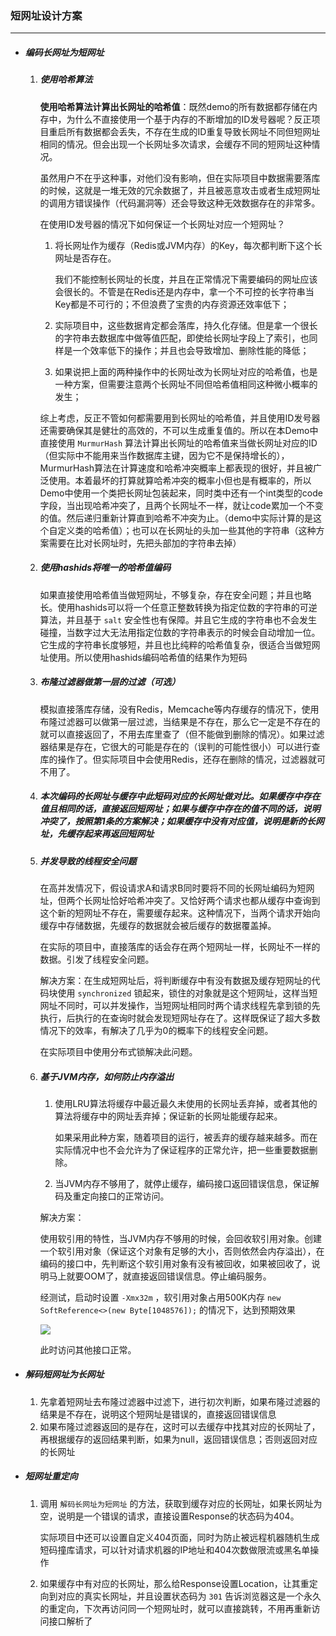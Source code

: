 ### 短网址设计方案

----

- ##### 编码长网址为短网址

  1. ##### 使用哈希算法

     **使用哈希算法计算出长网址的哈希值**：既然demo的所有数据都存储在内存中，为什么不直接使用一个基于内存的不断增加的ID发号器呢？反正项目重启所有数据都会丢失，不存在生成的ID重复导致长网址不同但短网址相同的情况。但会出现一个长网址多次请求，会缓存不同的短网址这种情况。

     虽然用户不在乎这种事，对他们没有影响，但在实际项目中数据需要落库的时候，这就是一堆无效的冗余数据了，并且被恶意攻击或者生成短网址的调用方错误操作（代码漏洞等）还会导致这种无效数据存在的非常多。

     在使用ID发号器的情况下如何保证一个长网址对应一个短网址？

     1. 将长网址作为缓存（Redis或JVM内存）的Key，每次都判断下这个长网址是否存在。

        我们不能控制长网址的长度，并且在正常情况下需要编码的网址应该会很长的。不管是在Redis还是内存中，拿一个不可控的长字符串当Key都是不可行的；不但浪费了宝贵的内存资源还效率低下；

     2. 实际项目中，这些数据肯定都会落库，持久化存储。但是拿一个很长的字符串去数据库中做等值匹配，即使给长网址字段上了索引，也同样是一个效率低下的操作；并且也会导致增加、删除性能的降低；

     3. 如果说把上面的两种操作中的长网址改为长网址对应的哈希值，也是一种方案，但需要注意两个长网址不同但哈希值相同这种微小概率的发生；

     综上考虑，反正不管如何都需要用到长网址的哈希值，并且使用ID发号器还需要确保其是健壮的高效的，不可以生成重复值的。所以在本Demo中直接使用 `MurmurHash` 算法计算出长网址的哈希值来当做长网址对应的ID（但实际中不能用来当作数据库主键，因为它不是保持增长的），MurmurHash算法在计算速度和哈希冲突概率上都表现的很好，并且被广泛使用。本着最坏的打算就算哈希冲突的概率小但也是有概率的，所以Demo中使用一个类把长网址包装起来，同时类中还有一个int类型的code字段，当出现哈希冲突了，且两个长网址不一样，就让code累加一个不变的值。然后递归重新计算直到哈希不冲突为止。（demo中实际计算的是这个自定义类的哈希值）；也可以在长网址的头加一些其他的字符串（这种方案需要在比对长网址时，先把头部加的字符串去掉）

  2. ##### 使用hashids将唯一的哈希值编码

     如果直接使用哈希值当做短网址，不够复杂，存在安全问题；并且也略长。使用hashids可以将一个任意正整数转换为指定位数的字符串的可逆算法，并且基于 `salt` 安全性也有保障。并且它生成的字符串也不会发生碰撞，当数字过大无法用指定位数的字符串表示的时候会自动增加一位。它生成的字符串长度够短，并且也比纯粹的哈希值复杂，很适合当做短网址使用。所以使用hashids编码哈希值的结果作为短码

  3. ##### 布隆过滤器做第一层的过滤（可选）

     模拟直接落库存储，没有Redis，Memcache等内存缓存的情况下，使用布隆过滤器可以做第一层过滤，当结果是不存在，那么它一定是不存在的就可以直接返回了，不用去库里查了（但不能做到删除的情况）。如果过滤器结果是存在，它很大的可能是存在的（误判的可能性很小）可以进行查库的操作了。但实际项目中会使用Redis，还存在删除的情况，过滤器就可不用了。

  4. ##### 本次编码的长网址与缓存中此短码对应的长网址做对比。如果缓存中存在值且相同的话，直接返回短网址；如果与缓存中存在的值不同的话，说明冲突了，按照第1条的方案解决；如果缓存中没有对应值，说明是新的长网址，先缓存起来再返回短网址

  5. ##### 并发导致的线程安全问题

     在高并发情况下，假设请求A和请求B同时要将不同的长网址编码为短网址，但两个长网址恰好哈希冲突了。又恰好两个请求也都从缓存中查询到这个新的短网址不存在，需要缓存起来。这种情况下，当两个请求开始向缓存中存储数据，先缓存的数据就会被后缓存的数据覆盖掉。

     在实际的项目中，直接落库的话会存在两个短网址一样，长网址不一样的数据。引发了线程安全问题。

     解决方案：在生成短网址后，将判断缓存中有没有数据及缓存短网址的代码块使用 `synchronized` 锁起来，锁住的对象就是这个短网址，这样当短网址不同时，可以并发操作，当短网址相同时两个请求线程先拿到锁的先执行，后执行的在查询时就会发现短网址存在了。这样既保证了超大多数情况下的效率，有解决了几乎为0的概率下的线程安全问题。

     在实际项目中使用分布式锁解决此问题。

  6. ##### 基于JVM内存，如何防止内存溢出

     1. 使用LRU算法将缓存中最近最久未使用的长网址丢弃掉，或者其他的算法将缓存中的网址丢弃掉；保证新的长网址能缓存起来。

        如果采用此种方案，随着项目的运行，被丢弃的缓存越来越多。而在实际情况中也不会允许为了保证程序的正常允许，把一些重要数据删除。

     2. 当JVM内存不够用了，就停止缓存，编码接口返回错误信息，保证解码及重定向接口的正常访问。

     解决方案：

     使用软引用的特性，当JVM内存不够用的时候，会回收软引用对象。创建一个软引用对象（保证这个对象有足够的大小，否则依然会内存溢出），在编码的接口中，先判断这个软引用对象有没有被回收，如果被回收了，说明马上就要OOM了，就直接返回错误信息。停止编码服务。

     经测试，启动时设置 `-Xmx32m` ，软引用对象占用500K内存 `new SoftReference<>(new Byte[1048576]);` 的情况下，达到预期效果

     ![](https://z3.ax1x.com/2021/07/08/RXGCad.png)

     此时访问其他接口正常。

- ##### 解码短网址为长网址

  1. 先拿着短网址去布隆过滤器中过滤下，进行初次判断，如果布隆过滤器的结果是不存在，说明这个短网址是错误的，直接返回错误信息
  2. 如果布隆过滤器返回的是存在，这时可以去缓存中找其对应的长网址了，再根据缓存的返回结果判断，如果为null，返回错误信息；否则返回对应的长网址

- ##### 短网址重定向

  1. 调用 `解码长网址为短网址` 的方法，获取到缓存对应的长网址，如果长网址为空，说明是一个错误的请求，直接设置Response的状态码为404。

     实际项目中还可以设置自定义404页面，同时为防止被远程机器随机生成短码撞库请求，可以针对请求机器的IP地址和404次数做限流或黑名单操作

  2. 如果缓存中有对应的长网址，那么给Response设置Location，让其重定向到对应的真实长网址，并且设置状态码为 `301` 告诉浏览器这是一个永久的重定向，下次再访问同一个短网址时，就可以直接跳转，不用再重新访问接口解析了

